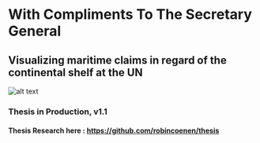 # With Compliments To The Secretary General
## Visualizing maritime claims in regard of the continental shelf at the UN

![alt text](preview.pnng "Thesis preview image")



### Thesis in Production, v1.1
#### Thesis Research here : https://github.com/robincoenen/thesis